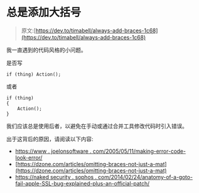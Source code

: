 # 总是添加大括号

> 原文:[https://dev.to/timabell/always-add-braces-1c68](https://dev.to/timabell/always-add-braces-1c68)

我一直遇到的代码风格的小问题。

是否写

```
if (thing) Action(); 
```

或者

```
if (thing)
{
    Action();
} 
```

我们应该总是使用后者，以避免在手动或通过合并工具修改代码时引入错误。

出于这背后的原因，请阅读以下内容:

*   [https://www . joelonsoftware . com/2005/05/11/making-error-code-look-error/](https://www.joelonsoftware.com/2005/05/11/making-wrong-code-look-wrong/)
*   [https://dzone.com/articles/omitting-braces-not-just-a-mat](https://dzone.com/articles/omitting-braces-not-just-a-mat)
*   [https://naked security . sophos . com/2014/02/24/anatomy-of-a-goto-fail-apple-SSL-bug-explained-plus-an-official-patch/](https://nakedsecurity.sophos.com/2014/02/24/anatomy-of-a-goto-fail-apples-ssl-bug-explained-plus-an-unofficial-patch/)